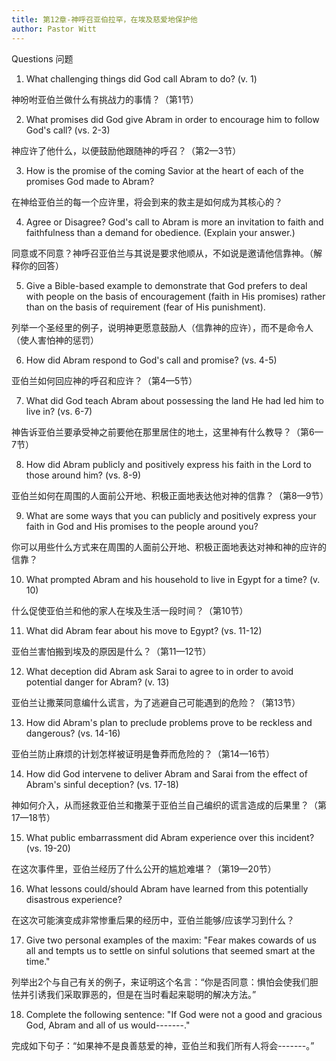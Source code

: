 ```yaml
---
title: 第12章-神呼召亚伯拉罕，在埃及慈爱地保护他
author: Pastor Witt
---
```


Questions 问题

1. What challenging things did God call Abram to do? (v. 1)

神吩咐亚伯兰做什么有挑战力的事情？（第1节）

2. What promises did God give Abram in order to encourage him to follow God's call? (vs. 2-3)

神应许了他什么，以便鼓励他跟随神的呼召？（第2—3节）

3. How is the promise of the coming Savior at the heart of each of the promises God made to Abram?

在神给亚伯兰的每一个应许里，将会到来的救主是如何成为其核心的？

4. Agree or Disagree? God's call to Abram is more an invitation to faith and faithfulness than a demand for obedience. (Explain your answer.)

同意或不同意？神呼召亚伯兰与其说是要求他顺从，不如说是邀请他信靠神。（解释你的回答）

5. Give a Bible-based example to demonstrate that God prefers to deal with people on the basis of encouragement (faith in His promises) rather than on the basis of requirement (fear of His punishment).

列举一个圣经里的例子，说明神更愿意鼓励人（信靠神的应许），而不是命令人（使人害怕神的惩罚）

6. How did Abram respond to God's call and promise? (vs. 4-5)

亚伯兰如何回应神的呼召和应许？（第4—5节）

7. What did God teach Abram about possessing the land He had led him to live in? (vs. 6-7)

神告诉亚伯兰要承受神之前要他在那里居住的地土，这里神有什么教导？（第6—7节）

8. How did Abram publicly and positively express his faith in the Lord to those around him? (vs. 8-9)

亚伯兰如何在周围的人面前公开地、积极正面地表达他对神的信靠？（第8—9节）

9. What are some ways that you can publicly and positively express your faith in God and His promises to the people around you?

你可以用些什么方式来在周围的人面前公开地、积极正面地表达对神和神的应许的信靠？

10. What prompted Abram and his household to live in Egypt for a time? (v. 10)

什么促使亚伯兰和他的家人在埃及生活一段时间？（第10节）

11. What did Abram fear about his move to Egypt? (vs. 11-12)

亚伯兰害怕搬到埃及的原因是什么？（第11—12节）

12. What deception did Abram ask Sarai to agree to in order to avoid potential danger for Abram? (v. 13)

亚伯兰让撒莱同意编什么谎言，为了逃避自己可能遇到的危险？（第13节）

13. How did Abram's plan to preclude problems prove to be reckless and dangerous? (vs. 14-16)

亚伯兰防止麻烦的计划怎样被证明是鲁莽而危险的？（第14—16节）

14. How did God intervene to deliver Abram and Sarai from the effect of Abram's sinful deception? (vs. 17-18)

神如何介入，从而拯救亚伯兰和撒莱于亚伯兰自己编织的谎言造成的后果里？（第17—18节）

15. What public embarrassment did Abram experience over this incident? (vs. 19-20)

在这次事件里，亚伯兰经历了什么公开的尴尬难堪？（第19—20节）

16. What lessons could/should Abram have learned from this potentially disastrous experience?

在这次可能演变成非常惨重后果的经历中，亚伯兰能够/应该学习到什么？

17. Give two personal examples of the maxim: "Fear makes cowards of us all and tempts us to settle on sinful solutions that seemed smart at the time."

列举出2个与自己有关的例子，来证明这个名言：“你是否同意：惧怕会使我们胆怯并引诱我们采取罪恶的，但是在当时看起来聪明的解决方法。”

18. Complete the following sentence: "If God were not a good and gracious God, Abram and all of us would-------."

完成如下句子：“如果神不是良善慈爱的神，亚伯兰和我们所有人将会-------。”
